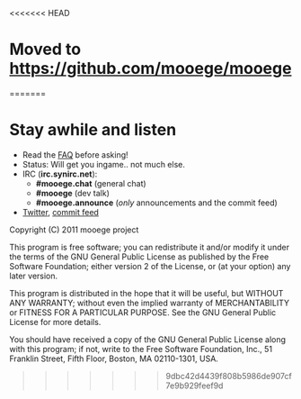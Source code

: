 <<<<<<< HEAD
# Moved to https://github.com/mooege/mooege
=======
# Stay awhile and listen

* Read the [FAQ](/mooege/mooege/wiki/FAQ) before asking!
* Status: Will get you ingame.. not much else.
* IRC (**irc.synirc.net**):
  - **#mooege.chat** (general chat)
  - **#mooege** (dev talk)
  - **#mooege.announce** (_only_ announcements and the commit feed)
* [Twitter](http://twitter.com/#!/mooege), [commit feed](http://twitter.com/#!/MooegeDev)

Copyright (C) 2011 mooege project

This program is free software; you can redistribute it and/or
modify it under the terms of the GNU General Public License
as published by the Free Software Foundation; either version 2
of the License, or (at your option) any later version.

This program is distributed in the hope that it will be useful,
but WITHOUT ANY WARRANTY; without even the implied warranty of
MERCHANTABILITY or FITNESS FOR A PARTICULAR PURPOSE.  See the
GNU General Public License for more details.

You should have received a copy of the GNU General Public License
along with this program; if not, write to the Free Software
Foundation, Inc., 51 Franklin Street, Fifth Floor, Boston, MA  02110-1301, USA.

>>>>>>> 9dbc42d4439f808b5986de907cf7e9b929feef9d
